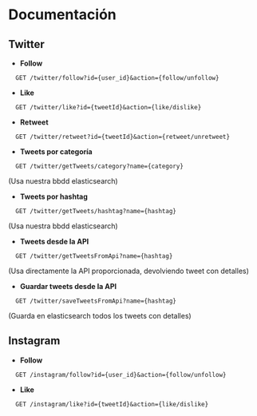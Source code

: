 # Documentación

## Twitter
* **Follow** 
```console
  GET /twitter/follow?id={user_id}&action={follow/unfollow}
```
* **Like**
```console
  GET /twitter/like?id={tweetId}&action={like/dislike}
```
* **Retweet**
```console
  GET /twitter/retweet?id={tweetId}&action={retweet/unretweet}
```
* **Tweets por categoría**
```console
  GET /twitter/getTweets/category?name={category}  
```

  (Usa nuestra bbdd elasticsearch)
* **Tweets por hashtag**
```console
  GET /twitter/getTweets/hashtag?name={hashtag}  
```

  (Usa nuestra bbdd elasticsearch)
* **Tweets desde la API**
```console
  GET /twitter/getTweetsFromApi?name={hashtag}  
```

  (Usa directamente la API proporcionada, devolviendo tweet con detalles)
* **Guardar tweets desde la API**
```console
  GET /twitter/saveTweetsFromApi?name={hashtag}  
```

  (Guarda en elasticsearch todos los tweets con detalles)
## Instagram
* **Follow** 
```console
  GET /instagram/follow?id={user_id}&action={follow/unfollow}
```
* **Like**
```console
  GET /instagram/like?id={tweetId}&action={like/dislike}
```
